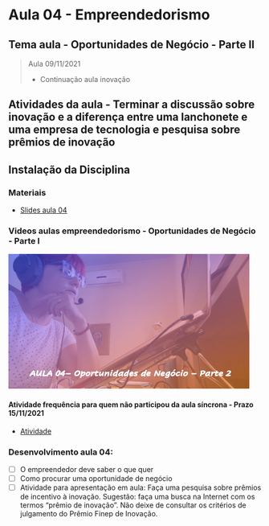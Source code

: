 # Aula 04 - Empreendedorismo
## Tema aula - Oportunidades de Negócio - Parte II

> Aula 09/11/2021
> 
> * Continuação aula inovação 

## Atividades da aula - Terminar a discussão sobre inovação e a diferença entre uma lanchonete e uma empresa de tecnologia e pesquisa sobre prêmios de inovação

## Instalação da Disciplina

### Materiais
- [Slides aula 04](Aula_4_oportunidades_de_negocio_parte2.pdf)

### Videos aulas empreendedorismo -  Oportunidades de Negócio - Parte I
[![Aula - Oportunidades de Negócio PARTE I](capa_aula6.png)](https://www.youtube.com/watch?v=Qr36QUCIfGQ)


####  Atividade frequência para quem não participou da aula síncrona - Prazo 15/11/2021

- [Atividade](https://forms.gle/juJhm6dCNnAzb2538)

### Desenvolvimento aula 04: 

- [ ]  O empreendedor deve saber o que quer
- [ ]  Como procurar uma oportunidade de negócio
- [ ]  Atividade para apresentação em aula: Faça uma pesquisa sobre prêmios de incentivo à inovação. Sugestão: faça uma busca na Internet com os termos “prêmio de inovação”. Não deixe de consultar os critérios de julgamento do Prêmio Finep de Inovação.
